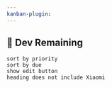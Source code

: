 ```yaml
---
kanban-plugin:
---
```

## 🚩 Dev Remaining
```tasks
sort by priority
sort by due
show edit button
heading does not include Xiaomi
```

